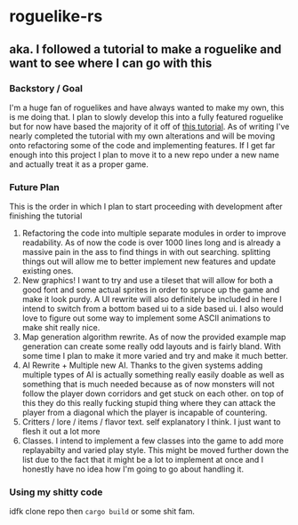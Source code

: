 # roguelike-rs

## aka. I followed a tutorial to make a roguelike and want to see where I can go with this

### Backstory / Goal
I'm a huge fan of roguelikes and have always wanted to make my own, this is me doing that. I plan to slowly develop this into a fully featured roguelike but for now have based the majority of it off of [this tutorial](https://tomassedovic.github.io/roguelike-tutorial/). As of writing I've nearly completed the tutorial with my own alterations and will be moving onto refactoring some of the code and implementing features. If I get far enough into this project I plan to move it to a new repo under a new name and actually treat it as a proper game.
### Future Plan
This is the order in which I plan to start proceeding with development after finishing the tutorial
1. Refactoring the code into multiple separate modules in order to improve readability. As of now the code is over 1000 lines long and is already a massive pain in the ass to find things in with out searching. splitting things out will allow me to better implement new features and update existing ones.
2. New graphics! I want to try and use a tileset that will allow for both a good font and some actual sprites in order to spruce up the game and make it look purdy. A UI rewrite will also definitely be included in here I intend to switch from a bottom based ui to a side based ui. I also would love to figure out some way to implement some ASCII animations to make shit really nice.
3. Map generation algorithm rewrite. As of now the provided example map generation can create some really odd layouts and is fairly bland. With some time I plan to make it more varied and try and make it much better.
4. AI Rewrite + Multiple new AI. Thanks to the given systems adding multiple types of AI is actually something really easily doable as well as something that is much needed because as of now monsters will not follow the player down corridors and get stuck on each other. on top of this they do this really fucking stupid thing where they can attack the player from a diagonal which the player is incapable of countering.
5. Critters / lore / items / flavor text. self explanatory I think. I just want to flesh it out a lot more
6. Classes. I intend to implement a few classes into the game to add more replayabilty and varied play style. This might be moved further down the list due to the fact that it might be a lot to implement at once and I honestly have no idea how I'm going to go about handling it.

### Using my shitty code
idfk clone repo then `cargo build` or some shit fam. 